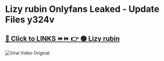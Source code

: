 
 # Lizy rubin Onlyfans Leaked - Update Files y324v

## <h2><a href="https://clipsfans.com/Lizy_rubin&ref=git">🔗 Click to LINKS ⏩⏩ 👉 🟢 Lizy rubin </a></h2>

<a href="https://clipsfans.com/Lizy_rubin&ref=git" rel="nofollow" data-target="animated-image.originalLink"><img src="https://i.ibb.co.com/xMMVF88/686577567.gif" alt="Viral Video Original" style="max-width: 100%; display: inline-block;" data-target="animated-image.originalImage"></a>

